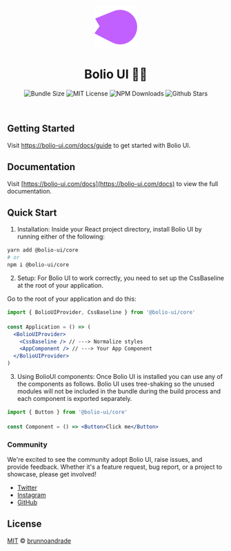 <p align="center">
  <a href="https://github.com/bolio-ui/bolio-ui">
    <img src="https://github.com/bolio-ui/bolio-ui/blob/master/public/logo-colored.svg" alt="Bolio UI Logo" width="100" />
  </a>
</p>

<h1 align="center">Bolio UI 🥷🏼</h1>

<p align="center">
  <img alt="Bundle Size" src="https://badgen.net/bundlephobia/minzip/@bolio-ui/core"/>
  <img alt="MIT License" src="https://img.shields.io/github/license/bolio-ui/bolio-ui"/>
  <img alt="NPM Downloads" src="https://img.shields.io/npm/dm/@bolio-ui/core.svg?style=flat"/>
  <img alt="Github Stars" src="https://badgen.net/github/stars/bolio-ui/bolio-ui" />
</p>

<br />

## Getting Started

Visit <a aria-label="bolio-ui learn" href="https://bolio-ui.com/docs/guide">https://bolio-ui.com/docs/guide</a> to get started with Bolio UI.

## Documentation

Visit [https://bolio-ui.com/docs](https://bolio-ui.com/docs) to view the full documentation.

## Quick Start

1. Installation: Inside your React project directory, install Bolio UI by running either of the following:

```bash
yarn add @bolio-ui/core
# or
npm i @bolio-ui/core
```

2. Setup: For Bolio UI to work correctly, you need to set up the CssBaseline at the root of your application.

Go to the root of your application and do this:

```jsx
import { BolioUIProvider, CssBaseline } from '@bolio-ui/core'

const Application = () => (
  <BolioUIProvider>
    <CssBaseline /> // ---> Normalize styles
    <AppComponent /> // ---> Your App Component
  </BolioUIProvider>
)
```

3. Using BolioUI components: Once Bolio UI is installed you can use any of the components as follows.
   Bolio UI uses tree-shaking so the unused modules will not be included in the bundle during the build process and
   each component is exported separately.

```jsx
import { Button } from '@bolio-ui/core'

const Component = () => <Button>Click me</Button>
```

### Community

We're excited to see the community adopt Bolio UI, raise issues, and provide feedback.
Whether it's a feature request, bug report, or a project to showcase, please get involved!

- [Twitter](https://twitter.com/bolio_ui/)
- [Instagram](https://www.instagram.com/bolio.ui/)
- [GitHub](https://github.com/bolio-ui/bolio-ui/)

## License

[MIT](https://choosealicense.com/licenses/mit/) © [brunnoandrade](https://github.com/brunnoandrade/)
